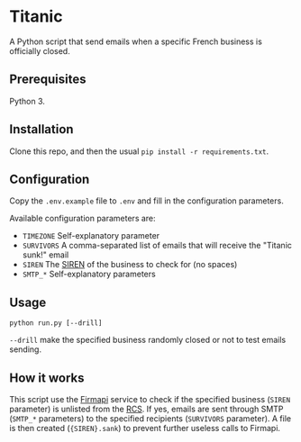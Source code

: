 # Titanic

A Python script that send emails when a specific French business is officially closed.

## Prerequisites

Python 3.

## Installation

Clone this repo, and then the usual `pip install -r requirements.txt`.

## Configuration

Copy the `.env.example` file to `.env` and fill in the configuration parameters.

Available configuration parameters are:

  - `TIMEZONE` Self-explanatory parameter
  - `SURVIVORS` A comma-separated list of emails that will receive the "Titanic sunk!" email
  - `SIREN` The [SIREN](https://en.wikipedia.org/wiki/SIREN_code) of the business to check for (no spaces)
  - `SMTP_*` Self-explanatory parameters

## Usage

```
python run.py [--drill]
```

`--drill` make the specified business randomly closed or not to test emails sending.

## How it works

This script use the [Firmapi](https://firmapi.com/) service to check if the specified business
(`SIREN` parameter) is unlisted from the [RCS](https://fr.wikipedia.org/wiki/Registre_du_commerce_et_des_sociétés_(France)).
If yes, emails are sent through SMTP (`SMTP_*` parameters) to the specified recipients (`SURVIVORS` parameter). A file
is then created (`{SIREN}.sank`) to prevent further useless calls to Firmapi.